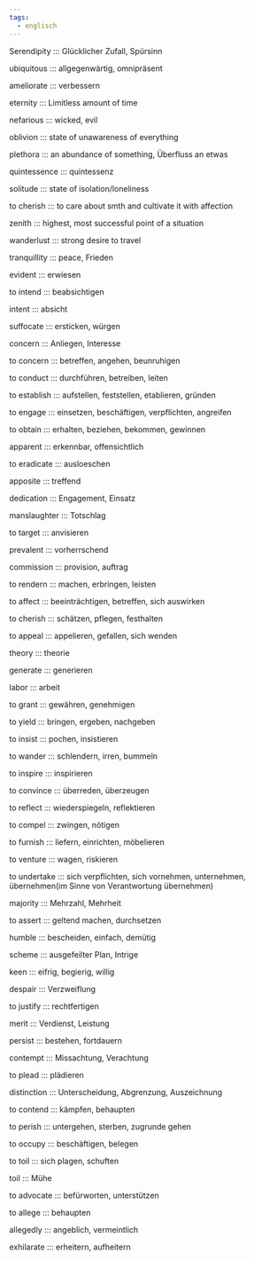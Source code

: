 ```yaml
---
tags:
  - englisch
---
```

Serendipity ::: Glücklicher Zufall, Spürsinn
<!--SR:!2024-09-30,4,297!2024-09-29,4,284-->

<!--SR:!2024-10-02,68,312-->

ubiquitous ::: allgegenwärtig, omnipräsent
<!--SR:!2024-09-30,4,297!2024-09-29,4,270-->

<!--SR:!2025-06-01,251,330-->

ameliorate ::: verbessern
<!--SR:!2024-09-30,4,297!2024-09-29,4,284-->

<!--SR:!2024-10-05,19,382-->

eternity ::: Limitless amount of time
<!--SR:!2024-09-29,4,284!2024-09-30,4,297-->

<!--SR:!2025-05-23,245,332-->

nefarious ::: wicked, evil
<!--SR:!2024-09-29,4,284!2024-09-30,4,297-->

<!--SR:!2024-10-02,68,312-->

oblivion ::: state of unawareness of everything
<!--SR:!2024-09-29,4,270!2024-09-30,4,297-->

<!--SR:!2025-02-19,164,312-->

plethora ::: an abundance of something, Überfluss an etwas
<!--SR:!2024-09-29,4,270!2024-09-30,4,297-->

<!--SR:!2024-10-04,67,317-->

quintessence ::: quintessenz
<!--SR:!2024-09-29,4,284!2024-09-30,4,297-->

<!--SR:!2025-05-26,249,332-->

solitude ::: state of isolation/loneliness
<!--SR:!2024-09-30,4,297!2024-09-29,4,270-->

<!--SR:!2025-05-09,235,330-->

to cherish ::: to care about smth and cultivate it with affection
<!--SR:!2024-09-30,4,297!2024-09-29,4,270-->

<!--SR:!2025-06-17,266,337-->

zenith ::: highest, most successful point of a situation
<!--SR:!2024-09-30,4,297!2024-09-29,4,270-->

<!--SR:!2025-04-13,210,325-->

wanderlust ::: strong desire to travel
<!--SR:!2024-09-29,4,284!2024-09-30,4,297-->

<!--SR:!2025-06-07,257,337-->

tranquillity ::: peace, Frieden
<!--SR:!2024-09-30,4,297!2024-09-29,4,284-->

<!--SR:!2025-03-30,202,312-->

evident ::: erwiesen
<!--SR:!2024-09-29,4,270!2024-09-30,4,297-->

<!--SR:!2024-10-26,71,352-->

to intend ::: beabsichtigen
<!--SR:!2024-09-29,4,284!2024-09-30,4,297-->

<!--SR:!2024-10-21,68,352-->

intent ::: absicht
<!--SR:!2024-09-29,4,270!2024-09-30,4,306-->

<!--SR:!2024-10-20,67,352-->

suffocate ::: ersticken, würgen
<!--SR:!2024-09-29,4,270!2024-09-30,4,297-->

<!--SR:!2024-10-27,72,352-->

concern ::: Anliegen, Interesse
<!--SR:!2024-09-29,4,270!2024-09-30,4,297-->

<!--SR:!2024-10-10,55,318-->

to concern ::: betreffen, angehen, beunruhigen
<!--SR:!2024-09-30,4,297!2024-09-29,4,284-->

<!--SR:!2024-12-15,98,318-->

to conduct ::: durchführen, betreiben, leiten
<!--SR:!2024-09-30,4,297!2024-09-29,4,284-->

<!--SR:!2024-10-10,59,332-->

to establish ::: aufstellen, feststellen, etablieren, gründen
<!--SR:!2024-09-29,4,284!2024-09-30,4,297-->

<!--SR:!2025-01-21,134,358-->

to engage ::: einsetzen, beschäftigen, verpflichten, angreifen
<!--SR:!2024-09-28,3,250!2024-09-30,4,297-->

<!--SR:!2024-10-04,26,272-->

to obtain ::: erhalten, beziehen, bekommen, gewinnen
<!--SR:!2024-09-30,4,306!2024-09-29,4,284-->

<!--SR:!2024-11-16,54,312-->

apparent ::: erkennbar, offensichtlich
<!--SR:!2024-09-30,4,297!2024-09-29,4,270-->

<!--SR:!2024-10-12,59,332-->

to eradicate ::: ausloeschen
<!--SR:!2024-09-30,4,297!2024-09-29,4,270-->

<!--SR:!2024-10-06,19,382-->

apposite ::: treffend
<!--SR:!2024-09-29,4,284!2024-09-30,4,297-->

<!--SR:!2024-10-09,19,364-->

dedication ::: Engagement, Einsatz
<!--SR:!2024-09-29,4,284!2024-09-30,4,297-->

<!--SR:!2024-10-01,15,363-->

manslaughter ::: Totschlag
<!--SR:!2024-09-30,4,297!2024-09-29,4,284-->

<!--SR:!2024-10-09,22,383-->

to target ::: anvisieren
<!--SR:!2024-09-29,4,270!2024-09-30,4,306-->

<!--SR:!2024-10-13,23,384-->

prevalent ::: vorherrschend
<!--SR:!2024-09-29,4,284!2024-09-30,4,297-->

<!--SR:!2024-10-24,31,384-->

commission ::: provision, auftrag
<!--SR:!2024-09-29,4,284!2024-09-27,1,257-->

<!--SR:!2024-10-07,56,338-->

to rendern ::: machen, erbringen, leisten
<!--SR:!2024-09-30,4,297!2024-09-29,4,284-->

<!--SR:!2024-12-03,86,357-->

to affect ::: beeinträchtigen, betreffen, sich auswirken
<!--SR:!2024-09-29,4,284!2024-09-30,4,297-->

<!--SR:!2024-11-10,85,352-->

to cherish ::: schätzen, pflegen, festhalten
<!--SR:!2024-09-30,4,306!2024-09-29,4,284-->

<!--SR:!2024-10-27,72,352-->

to appeal ::: appelieren, gefallen, sich wenden
<!--SR:!2024-09-29,4,284!2024-09-30,4,297-->

<!--SR:!2024-12-08,90,318-->

theory ::: theorie
<!--SR:!2024-09-29,4,284!2024-09-30,4,297-->

<!--SR:!2024-12-04,87,368-->

generate ::: generieren
<!--SR:!2024-09-29,4,270!2024-09-30,4,297-->

<!--SR:!2024-12-13,95,368-->

labor ::: arbeit
<!--SR:!2024-09-30,4,297!2024-09-29,4,284-->

<!--SR:!2024-12-12,95,368-->

to grant ::: gewähren, genehmigen
<!--SR:!2024-09-29,3,277!2024-09-29,4,284-->

<!--SR:!2024-11-03,78,358-->

to yield ::: bringen, ergeben, nachgeben
<!--SR:!2024-09-29,4,270!2024-09-30,4,297-->

<!--SR:!2024-10-24,45,298-->

to insist ::: pochen, insistieren
<!--SR:!2024-09-29,4,284!2024-09-30,4,297-->

<!--SR:!2024-12-06,89,358-->

to wander ::: schlendern, irren, bummeln
<!--SR:!2024-09-30,4,306!2024-09-29,4,270-->

<!--SR:!2024-10-30,75,358-->

to inspire ::: inspirieren
<!--SR:!2024-09-30,4,297!2024-09-29,4,284-->

<!--SR:!2024-11-08,83,358-->

to convince ::: überreden, überzeugen
<!--SR:!2024-09-30,4,297!2024-09-29,4,270-->

<!--SR:!2024-12-06,88,368-->

to reflect ::: wiederspiegeln, reflektieren
<!--SR:!2024-09-30,4,297!2024-09-29,4,284-->

<!--SR:!2024-12-10,92,358-->

to compel ::: zwingen, nötigen
<!--SR:!2024-09-30,4,297!2024-09-29,4,284-->

<!--SR:!2024-09-26,47,338-->

to furnish ::: liefern, einrichten, möbelieren
<!--SR:!2024-09-29,4,284!2024-09-30,4,306-->

<!--SR:!2024-11-28,81,368-->

to venture ::: wagen, riskieren
<!--SR:!2000-01-01,1,250!2024-09-29,3,264-->

<!--SR:!2024-11-28,80,368-->

to undertake ::: sich verpflichten, sich vornehmen, unternehmen, übernehmen(im Sinne von Verantwortung übernehmen)
<!--SR:!2024-09-29,4,284!2024-09-30,4,297-->

<!--SR:!2024-12-04,82,278-->

majority ::: Mehrzahl, Mehrheit
<!--SR:!2024-09-30,4,297!2024-09-29,4,284-->

<!--SR:!2024-12-02,85,368-->

to assert ::: geltend machen, durchsetzen
<!--SR:!2024-09-29,4,284!2024-09-30,4,297-->

<!--SR:!2024-09-27,10,278-->

humble ::: bescheiden, einfach, demütig
<!--SR:!2024-10-01,4,277!2024-09-29,4,284-->

<!--SR:!2024-11-02,77,358-->

scheme ::: ausgefeilter Plan, Intrige
<!--SR:!2024-09-30,4,297!2024-09-29,4,270-->

<!--SR:!2024-11-29,82,368-->

keen ::: eifrig, begierig, willig
<!--SR:!2024-09-29,4,284!2024-09-30,4,297-->

<!--SR:!2025-01-17,130,348-->

despair ::: Verzweiflung
<!--SR:!2024-09-29,4,270!2024-09-30,4,306-->

<!--SR:!2024-11-27,79,368-->

to justify ::: rechtfertigen
<!--SR:!2024-09-30,4,297!2024-09-29,4,284-->

<!--SR:!2024-12-01,84,368-->

merit ::: Verdienst, Leistung
<!--SR:!2024-09-29,4,284!2024-09-30,4,306-->

<!--SR:!2024-11-07,60,348-->

persist ::: bestehen, fortdauern
<!--SR:!2024-09-29,4,284!2024-09-30,4,297-->

<!--SR:!2024-11-01,76,358-->

contempt ::: Missachtung, Verachtung
<!--SR:!2024-09-29,4,284!2024-09-30,4,306-->

<!--SR:!2025-03-31,189,348-->

to plead ::: plädieren
<!--SR:!2024-09-30,4,297!2024-09-29,4,270-->

<!--SR:!2024-12-09,92,358-->

distinction ::: Unterscheidung, Abgrenzung, Auszeichnung
<!--SR:!2024-09-30,4,297!2024-09-29,4,284-->

<!--SR:!2025-04-10,199,358-->

to contend ::: kämpfen, behaupten
<!--SR:!2000-01-01,1,250!2024-09-29,3,250-->

<!--SR:!2024-12-02,85,368-->

to perish ::: untergehen, sterben, zugrunde gehen
<!--SR:!2024-09-30,4,297!2024-09-29,4,270-->

<!--SR:!2024-10-19,25,328-->

to occupy ::: beschäftigen, belegen
<!--SR:!2024-09-29,4,284!2024-09-30,4,297-->

<!--SR:!2024-11-02,77,358-->

to toil ::: sich plagen, schuften
<!--SR:!2024-09-29,4,270!2024-09-30,4,306-->

<!--SR:!2024-11-15,67,338-->

toil ::: Mühe
<!--SR:!2024-09-30,4,306!2024-09-29,4,270-->

<!--SR:!2024-12-02,85,358-->

to advocate ::: befürworten, unterstützen
<!--SR:!2024-09-30,4,297!2024-09-29,4,284-->

<!--SR:!2024-11-22,75,368-->

to allege ::: behaupten
<!--SR:!2024-09-30,4,297!2024-09-29,4,284-->

<!--SR:!2024-12-12,94,368-->

allegedly ::: angeblich, vermeintlich
<!--SR:!2024-09-30,4,297!2024-09-29,4,270-->

<!--SR:!2024-10-01,48,348-->

exhilarate ::: erheitern, aufheitern
<!--SR:!2024-09-29,4,284!2024-09-30,4,297-->

<!--SR:!2024-10-25,32,385-->

